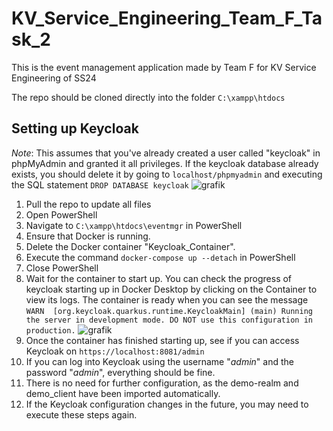 # KV_Service_Engineering_Team_F_Task_2
This is the event management application made by Team F for KV Service Engineering of SS24

The repo should be cloned directly into the folder ```C:\xampp\htdocs```

## Setting up Keycloak
*Note*: This assumes that you've already created a user called "keycloak" in phpMyAdmin and granted it all privileges. If the keycloak database already exists, you should delete it by going to ```localhost/phpmyadmin``` and executing the SQL statement ```DROP DATABASE keycloak```
![grafik](https://github.com/k12119624/eventmgr/assets/122382776/513b99a9-763c-4faa-9143-795ff83f2e32)

1) Pull the repo to update all files
2) Open PowerShell
3) Navigate to ```C:\xampp\htdocs\eventmgr``` in PowerShell
4) Ensure that Docker is running.
5) Delete the Docker container "Keycloak_Container".
6) Execute the command ```docker-compose up --detach``` in PowerShell
7) Close PowerShell
8) Wait for the container to start up. You can check the progress of keycloak starting up in Docker Desktop by clicking on the Container to view its logs. The container is ready when you can see the message ```WARN  [org.keycloak.quarkus.runtime.KeycloakMain] (main) Running the server in development mode. DO NOT use this configuration in production.```
![grafik](https://github.com/k12119624/eventmgr/assets/122382776/b143dc0d-1581-43a3-a7a5-b7bda528b0ee)
9) Once the container has finished starting up, see if you can access Keycloak on ```https://localhost:8081/admin```
10) If you can log into Keycloak using the username "_admin_" and the password "_admin_", everything should be fine.
11) There is no need for further configuration, as the demo-realm and demo_client have been imported automatically.
12) If the Keycloak configuration changes in the future, you may need to execute these steps again.
